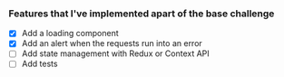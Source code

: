 ### Features that I've implemented apart of the base challenge

- [x] Add a loading component
- [x] Add an alert when the requests run into an error
- [ ] Add state management with Redux or Context API
- [ ] Add tests
